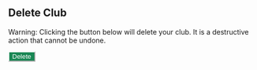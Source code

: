 <html>
    <head>
        <style>
            .btn-custom {
                color: #fff;
                background-color: #198754;
                border-color: #ffffff;
            }
            .btn-custom:hover, .btn-custom:focus, .btn-custom:active, .btn-custom.active, .open>.dropdown-toggle.btn-custom {
                color: #fff;
                background-color: #157347;
                border-color: #ffffff;
            }
        </style>
        <script>
            const delete_url = "https://rebeccaaa.tk/api/club/delete/37";
            // const delete_url = "http://localhost:8192/api/club/delete/37";
            function delete_club(){
                console.log(delete_url);
                const options = {
                    method: 'DELETE',
                    // mode: 'cors',
                    cache: 'no-cache',
                    credentials: 'same-origin',
                     headers: {
                        'Content-Type': 'application/json'
                    },
                };
                fetch(delete_url, options)
                .then(response => {
                // check for response errors
                if (response.status !== 200) {
                    error('DELETE API response failure: ' + response.status);
                    return;
                }
                // valid response
                console.log(delete_url);
                // redirect on successful login
                window.location.href = "{{ site.baseurl }}/";
                })
                // catch fetch errors (ie Nginx ACCESS to server blocked)
                .catch(err => {
                    error(err + " " + url);
                });
            }    
            // Something went wrong with actions or responses
            function error(err) {
                // log as Error in console
                console.log(err);
            }
        </script>
    </head>    
 <body>     
     <div class="bg-success w-50 mx-auto m-5">
        <h2 class="text-light mx-5 pt-5">Delete Club</h2>
        <div class="mb-3 px-5">
            <p>Warning: Clicking the button below will delete your club. It is a destructive action that cannot be undone.</p>
        </div>
        <button class="btn btn-custom text-nowrap text-light my-3 mx-5 mb-4" type="submit" onclick="delete_club()">Delete</button>
     </div>       
 </body>
</html>
